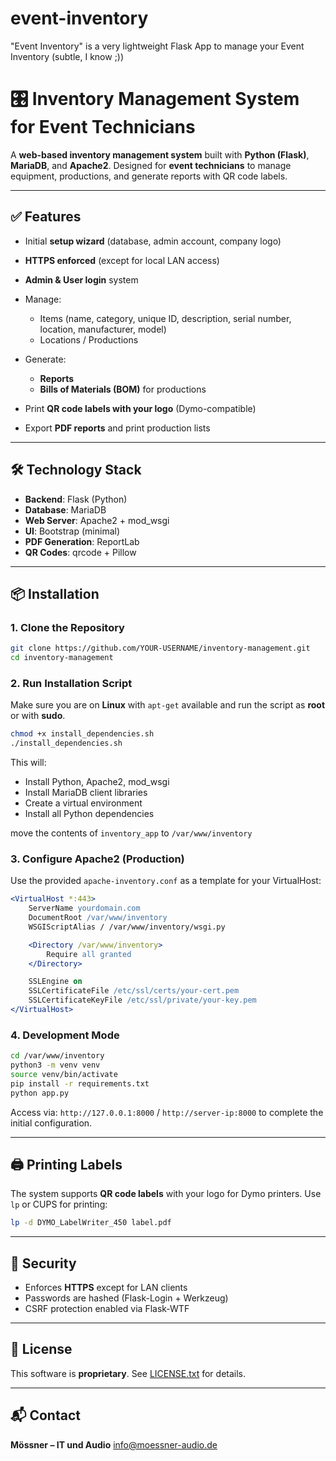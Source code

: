 # event-inventory
"Event Inventory" is a very lightweight Flask App to manage your Event Inventory (subtle, I know ;))

# 🎛 Inventory Management System for Event Technicians

A **web-based inventory management system** built with **Python (Flask)**, **MariaDB**, and **Apache2**.
Designed for **event technicians** to manage equipment, productions, and generate reports with QR code labels.

---

## ✅ Features

* Initial **setup wizard** (database, admin account, company logo)
* **HTTPS enforced** (except for local LAN access)
* **Admin & User login** system
* Manage:

  * Items (name, category, unique ID, description, serial number, location, manufacturer, model)
  * Locations / Productions
* Generate:

  * **Reports**
  * **Bills of Materials (BOM)** for productions
* Print **QR code labels with your logo** (Dymo-compatible)
* Export **PDF reports** and print production lists

---

## 🛠 Technology Stack

* **Backend**: Flask (Python)
* **Database**: MariaDB
* **Web Server**: Apache2 + mod\_wsgi
* **UI**: Bootstrap (minimal)
* **PDF Generation**: ReportLab
* **QR Codes**: qrcode + Pillow

---

## 📦 Installation

### 1. Clone the Repository

```bash
git clone https://github.com/YOUR-USERNAME/inventory-management.git
cd inventory-management
```

### 2. Run Installation Script

Make sure you are on **Linux** with `apt-get` available and run the script as **root** or with **sudo**.

```bash
chmod +x install_dependencies.sh
./install_dependencies.sh
```

This will:

* Install Python, Apache2, mod\_wsgi
* Install MariaDB client libraries
* Create a virtual environment
* Install all Python dependencies

move the contents of `inventory_app` to `/var/www/inventory` 

### 3. Configure Apache2 (Production)

Use the provided `apache-inventory.conf` as a template for your VirtualHost:

```apache
<VirtualHost *:443>
    ServerName yourdomain.com
    DocumentRoot /var/www/inventory
    WSGIScriptAlias / /var/www/inventory/wsgi.py

    <Directory /var/www/inventory>
        Require all granted
    </Directory>

    SSLEngine on
    SSLCertificateFile /etc/ssl/certs/your-cert.pem
    SSLCertificateKeyFile /etc/ssl/private/your-key.pem
</VirtualHost>
```

### 4. Development Mode

```bash
cd /var/www/inventory
python3 -m venv venv
source venv/bin/activate
pip install -r requirements.txt
python app.py
```

Access via:
`http://127.0.0.1:8000` / `http://server-ip:8000` to complete the initial configuration.

---

## 🖨 Printing Labels

The system supports **QR code labels** with your logo for Dymo printers.
Use `lp` or CUPS for printing:

```bash
lp -d DYMO_LabelWriter_450 label.pdf
```

---

## 🔐 Security

* Enforces **HTTPS** except for LAN clients
* Passwords are hashed (Flask-Login + Werkzeug)
* CSRF protection enabled via Flask-WTF

---

## 📄 License

This software is **proprietary**.
See [LICENSE.txt](LICENSE.txt) for details.

---

## 📬 Contact

**Mössner – IT und Audio**
[info@moessner-audio.de](mailto:info@moessner-audio.de)
